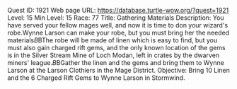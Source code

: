 Quest ID: 1921
Web page URL: https://database.turtle-wow.org/?quest=1921
Level: 15
Min Level: 15
Race: 77
Title: Gathering Materials
Description: You have served your fellow mages well, and now it is time to don your wizard's robe.Wynne Larson can make your robe, but you must bring her the needed materials$B$BThe robe will be made of linen which is easy to find, but you must also gain charged rift gems, and the only known location of the gems is in the Silver Stream Mine of Loch Modan, left in crates by the dwarven miners' league.$B$BGather the linen and the gems and bring them to Wynne Larson at the Larson Clothiers in the Mage District.
Objective: Bring 10 Linen and the 6 Charged Rift Gems to Wynne Larson in Stormwind.
